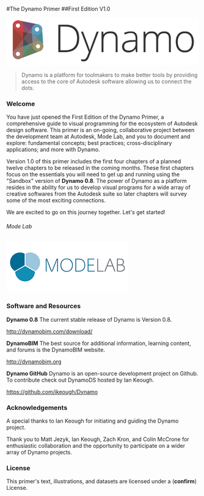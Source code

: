 #The Dynamo Primer
##First Edition V1.0

![Dynamo Logo](images/dynamo_logo_dark-trim.png)

> Dynamo is a platform for toolmakers to make better tools by providing access to the core of Autodesk software allowing us to connect the dots.

### Welcome
You have just opened the First Edition of the Dynamo Primer, a comprehensive guide to visual programming for the ecosystem of Autodesk design software. This primer is an on-going, collaborative project between the development team at Autodesk, Mode Lab, and you to document and explore: fundamental concepts; best practices; cross-disciplinary applications; and more with Dynamo.

Version 1.0 of this primer includes the first four chapters of a planned twelve chapters to be released in the coming months. These first chapters focus on the essentials you will need to get up and running using the "Sandbox" version of **Dynamo 0.8**. The power of Dynamo as a platform resides in the ability for us to develop visual programs for a wide array of creative softwares from the Autodesk suite so later chapters will survey some of the most exciting connections.

We are excited to go on this journey together. Let's get started!
###### Mode Lab
![Mode Lab Logo](images/MODELAB_Logo.png)

### Software and Resources
**Dynamo 0.8** The current stable release of Dynamo is Version 0.8.

http://dynamobim.com/download/

**DynamoBIM** The best source for additional information, learning content, and forums is the DynamoBIM website.

http://dynamobim.org

**Dynamo GitHub** Dynamo is an open-source development project on Github. To contribute check out DynamoDS hosted by Ian Keough.

https://github.com/ikeough/Dynamo

### Acknowledgements
A special thanks to Ian Keough for initiating and guiding the Dynamo project.

Thank you to Matt Jezyk, Ian Keough, Zach Kron, and Colin McCrone for enthusiastic collaboration and the opportunity to participate on a wider array of Dynamo projects.

### License
This primer's text, illustrations, and datasets are licensed under a (**confirm**) License.
